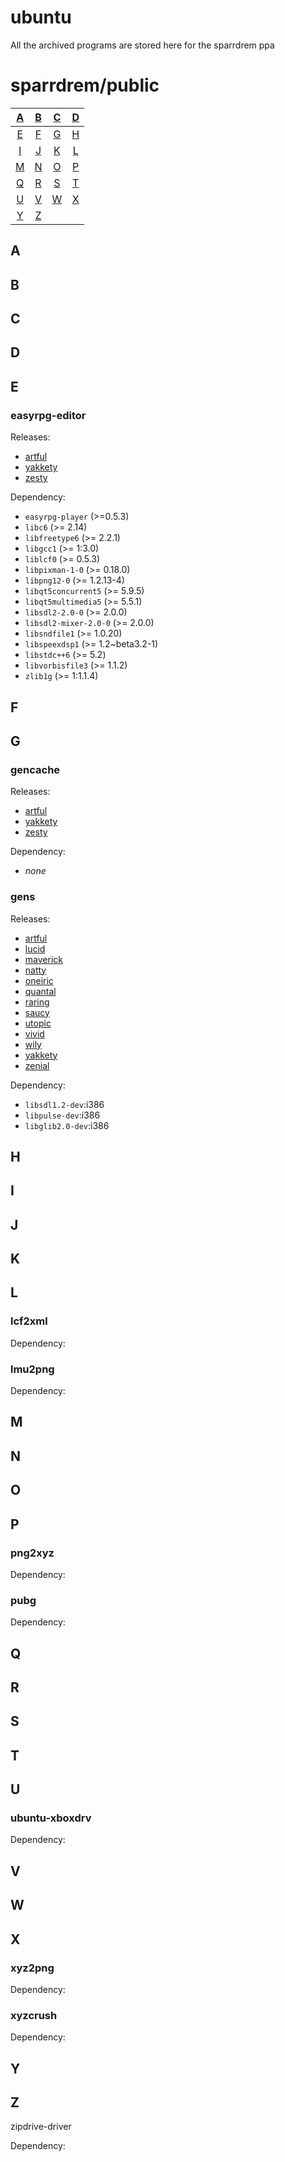 # ubuntu

All the archived programs are stored here for the sparrdrem ppa

# sparrdrem/public

| [A](#a)     | [B](#b)     | [C](#c)     | [D](#d)     |
| :---: | :---: | :---: | :---: |
| [E](#e)     | [F](#f)     | [G](#g)     | [H](#h)     |
| [I](#i)     | [J](#j)     | [K](#k)     | [L](#l)     |
| [M](#m)     | [N](#n)     | [O](#o)     | [P](#p)     |
| [Q](#q)     | [R](#r)     | [S](#s)     | [T](#t)     |
| [U](#u)     | [V](#v)     | [W](#w)     | [X](#x)     |
| [Y](#y)     | [Z](#z)     |       |       |

## A

## B

## C

## D

## E

### easyrpg-editor

Releases:
* [artful](https://github.com/sparrdrem/ubuntu/releases/download/v1.0.0-3-editor/easyrpg-editor_1.0.0-3_all_artful.zip)
* [yakkety](https://github.com/sparrdrem/ubuntu/releases/download/v1.0.0-3-editor/easyrpg-editor_1.0.0-3_all_yakkety.zip)
* [zesty](https://github.com/sparrdrem/ubuntu/releases/download/v1.0.0-3-editor/easyrpg-editor_1.0.0-3_all_zesty.zip)

Dependency:
* `easyrpg-player` (>=0.5.3)
* `libc6` (>= 2.14)
* `libfreetype6` (>= 2.2.1)
* `libgcc1` (>= 1:3.0)
* `liblcf0` (>= 0.5.3)
* `libpixman-1-0` (>= 0.18.0)
* `libpng12-0` (>= 1.2.13-4)
* `libqt5concurrent5` (>= 5.9.5)
* `libqt5multimedia5` (>= 5.5.1)
* `libsdl2-2.0-0` (>= 2.0.0)
* `libsdl2-mixer-2.0-0` (>= 2.0.0)
* `libsndfile1` (>= 1.0.20)
* `libspeexdsp1` (>= 1.2~beta3.2-1)
* `libstdc++6` (>= 5.2)
* `libvorbisfile3` (>= 1.1.2)
* `zlib1g` (>= 1:1.1.4)

## F

## G

### gencache

Releases:
* [artful](https://github.com/sparrdrem/ubuntu/releases/download/v1.0.0-6-gencache/gencache_1.0.0-6_all_artful.zip)
* [yakkety](https://github.com/sparrdrem/ubuntu/releases/download/v1.0.0-6-gencache/gencache_1.0.0-6_all_yakkety.zip)
* [zesty](https://github.com/sparrdrem/ubuntu/releases/download/v1.0.0-6-gencache/gencache_1.0.0-6_all_zesty.zip)

Dependency:
* _none_

### gens

Releases:
* [artful](https://github.com/sparrdrem/ubuntu/releases/download/v2.15.5-3/gens_2.15.5-3_all_artful.zip)
* [lucid](https://github.com/sparrdrem/ubuntu/releases/download/v2.15.5-3/gens_2.15.5-3_all_lucid.zip)
* [maverick](https://github.com/sparrdrem/ubuntu/releases/download/v2.15.5-3/gens_2.15.5-3_all_maverick.zip)
* [natty](https://github.com/sparrdrem/ubuntu/releases/download/v2.15.5-3/gens_2.15.5-3_all_natty.zip)
* [oneiric](https://github.com/sparrdrem/ubuntu/releases/download/v2.15.5-3/gens_2.15.5-3_all_oneiric.zip)
* [quantal](https://github.com/sparrdrem/ubuntu/releases/download/v2.15.5-3/gens_2.15.5-3_all_quantal.zip)
* [raring](https://github.com/sparrdrem/ubuntu/releases/download/v2.15.5-3/gens_2.15.5-3_all_raring.zip)
* [saucy](https://github.com/sparrdrem/ubuntu/releases/download/v2.15.5-3/gens_2.15.5-3_all_saucy.zip)
* [utopic](https://github.com/sparrdrem/ubuntu/releases/download/v2.15.5-3/gens_2.15.5-3_all_utopic.zip)
* [vivid](https://github.com/sparrdrem/ubuntu/releases/download/v2.15.5-3/gens_2.15.5-3_all_vivid.zip)
* [wily](https://github.com/sparrdrem/ubuntu/releases/download/v2.15.5-3/gens_2.15.5-3_all_wily.zip)
* [yakkety](https://github.com/sparrdrem/ubuntu/releases/download/v2.15.5-3/gens_2.15.5-3_all_yakkety.zip)
* [zenial](https://github.com/sparrdrem/ubuntu/releases/download/v2.15.5-3/gens_2.15.5-3_all_zesty.zip)

Dependency: 
* `libsdl1.2-dev`:i386
* `libpulse-dev`:i386
* `libglib2.0-dev`:i386

## H

## I

## J

## K

## L

### lcf2xml

Dependency: 

### lmu2png

Dependency: 

## M

## N

## O

## P

### png2xyz

Dependency: 

### pubg

Dependency:

## Q

## R

## S

## T

## U

### ubuntu-xboxdrv

Dependency: 

## V

## W

## X

### xyz2png

Dependency: 

### xyzcrush

Dependency: 

## Y

## Z

zipdrive-driver

Dependency: 
